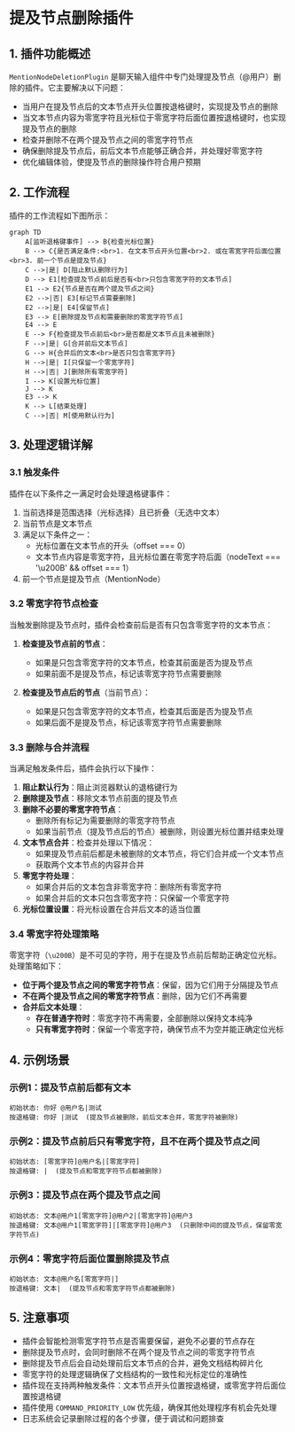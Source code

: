 # 提及节点删除插件

## 1. 插件功能概述

`MentionNodeDeletionPlugin` 是聊天输入组件中专门处理提及节点（@用户）删除的插件。它主要解决以下问题：

- 当用户在提及节点后的文本节点开头位置按退格键时，实现提及节点的删除
- 当文本节点内容为零宽字符且光标位于零宽字符后面位置按退格键时，也实现提及节点的删除
- 检查并删除不在两个提及节点之间的零宽字符节点
- 确保删除提及节点后，前后文本节点能够正确合并，并处理好零宽字符
- 优化编辑体验，使提及节点的删除操作符合用户预期

## 2. 工作流程

插件的工作流程如下图所示：

```mermaid
graph TD
    A[监听退格键事件] --> B{检查光标位置}
    B --> C{是否满足条件:<br>1. 在文本节点开头位置<br>2. 或在零宽字符后面位置<br>3. 前一个节点是提及节点}
    C -->|是| D[阻止默认删除行为]
    D --> E1[检查提及节点前后是否有<br>只包含零宽字符的文本节点]
    E1 --> E2{节点是否在两个提及节点之间}
    E2 -->|否| E3[标记节点需要删除]
    E2 -->|是| E4[保留节点]
    E3 --> E[删除提及节点和需要删除的零宽字符节点]
    E4 --> E
    E --> F{检查提及节点前后<br>是否都是文本节点且未被删除}
    F -->|是| G[合并前后文本节点]
    G --> H{合并后的文本<br>是否只包含零宽字符}
    H -->|是| I[只保留一个零宽字符]
    H -->|否| J[删除所有零宽字符]
    I --> K[设置光标位置]
    J --> K
    E3 --> K
    K --> L[结束处理]
    C -->|否| M[使用默认行为]
```

## 3. 处理逻辑详解

### 3.1 触发条件

插件在以下条件之一满足时会处理退格键事件：

1. 当前选择是范围选择（光标选择）且已折叠（无选中文本）
2. 当前节点是文本节点
3. 满足以下条件之一：
   - 光标位置在文本节点的开头（offset === 0）
   - 文本节点内容是零宽字符，且光标位置在零宽字符后面（nodeText === '\u200B' && offset === 1）
4. 前一个节点是提及节点（MentionNode）

### 3.2 零宽字符节点检查

当触发删除提及节点时，插件会检查前后是否有只包含零宽字符的文本节点：

1. **检查提及节点前的节点**：
   - 如果是只包含零宽字符的文本节点，检查其前面是否为提及节点
   - 如果前面不是提及节点，标记该零宽字符节点需要删除

2. **检查提及节点后的节点**（当前节点）：
   - 如果是只包含零宽字符的文本节点，检查其后面是否为提及节点
   - 如果后面不是提及节点，标记该零宽字符节点需要删除

### 3.3 删除与合并流程

当满足触发条件后，插件会执行以下操作：

1. **阻止默认行为**：阻止浏览器默认的退格键行为
2. **删除提及节点**：移除文本节点前面的提及节点
3. **删除不必要的零宽字符节点**：
   - 删除所有标记为需要删除的零宽字符节点
   - 如果当前节点（提及节点后的节点）被删除，则设置光标位置并结束处理
4. **文本节点合并**：检查并处理以下情况：
   - 如果提及节点前后都是未被删除的文本节点，将它们合并成一个文本节点
   - 获取两个文本节点的内容并合并
5. **零宽字符处理**：
   - 如果合并后的文本包含非零宽字符：删除所有零宽字符
   - 如果合并后的文本只包含零宽字符：只保留一个零宽字符
6. **光标位置设置**：将光标设置在合并后文本的适当位置

### 3.4 零宽字符处理策略

零宽字符（`\u200B`）是不可见的字符，用于在提及节点前后帮助正确定位光标。处理策略如下：

- **位于两个提及节点之间的零宽字符节点**：保留，因为它们用于分隔提及节点
- **不在两个提及节点之间的零宽字符节点**：删除，因为它们不再需要
- **合并后文本处理**：
  - **存在普通字符时**：零宽字符不再需要，全部删除以保持文本纯净
  - **只有零宽字符时**：保留一个零宽字符，确保节点不为空并能正确定位光标

## 4. 示例场景

### 示例1：提及节点前后都有文本

```
初始状态: 你好 @用户名|测试
按退格键: 你好 |测试  (提及节点被删除，前后文本合并，零宽字符被删除)
```

### 示例2：提及节点前后只有零宽字符，且不在两个提及节点之间

```
初始状态: [零宽字符]@用户名|[零宽字符]
按退格键: |  (提及节点和零宽字符节点都被删除)
```

### 示例3：提及节点在两个提及节点之间

```
初始状态: 文本@用户1[零宽字符]@用户2|[零宽字符]@用户3
按退格键: 文本@用户1[零宽字符]|[零宽字符]@用户3  (只删除中间的提及节点，保留零宽字符节点)
```

### 示例4：零宽字符后面位置删除提及节点

```
初始状态: 文本@用户名[零宽字符|]
按退格键: 文本|  (提及节点和零宽字符节点都被删除)
```

## 5. 注意事项

- 插件会智能检测零宽字符节点是否需要保留，避免不必要的节点存在
- 删除提及节点时，会同时删除不在两个提及节点之间的零宽字符节点
- 删除提及节点后会自动处理前后文本节点的合并，避免文档结构碎片化
- 零宽字符的处理逻辑确保了文档结构的一致性和光标定位的准确性
- 插件现在支持两种触发条件：文本节点开头位置按退格键，或零宽字符后面位置按退格键
- 插件使用 `COMMAND_PRIORITY_LOW` 优先级，确保其他处理程序有机会先处理
- 日志系统会记录删除过程的各个步骤，便于调试和问题排查 